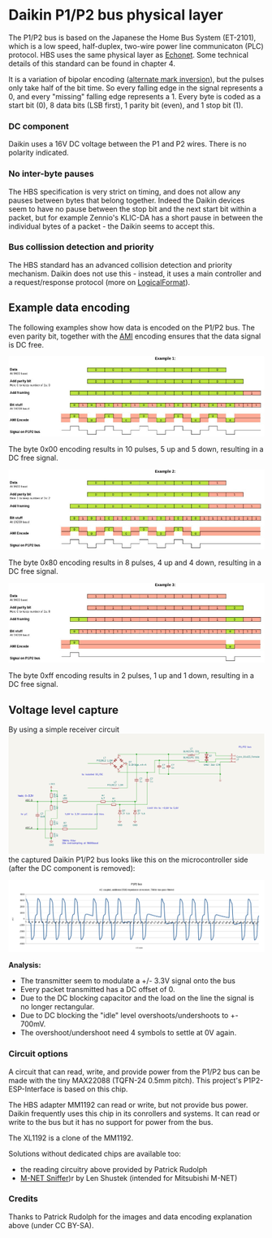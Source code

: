 # Daikin P1/P2 bus physical layer

The P1/P2 bus is based on the Japanese the Home Bus System (ET-2101), which is a low speed, half-duplex,
two-wire power line communicaton (PLC) protocol. HBS uses the same physical layer as
[Echonet](https://echonet.jp/wp/wp-content/uploads/pdf/General/Standard/Echonet/Version_2_11_en/spec_v211e_3.pdf).
Some technical details of this standard can be found in chapter 4.

It is a variation of bipolar encoding ([alternate mark inversion](https://en.wikipedia.org/wiki/Bipolar_encoding)), but the pulses only take half of the bit time. So every falling edge in the signal represents a 0, and every "missing" falling edge represents a 1. Every byte is coded as a start bit (0), 8 data bits (LSB first), 1 parity bit (even), and 1 stop bit (1).

### DC component

Daikin uses a 16V DC voltage between the P1 and P2 wires. There is no polarity indicated.

### No inter-byte pauses

The HBS specification is very strict on timing, and does not allow any pauses between bytes that belong together. Indeed the Daikin devices seem to have no pause between the stop bit and the next start bit within a packet, but for example Zennio's KLIC-DA has a short pause in between the individual bytes of a packet - the Daikin seems to accept this.

### Bus collission detection and priority

The HBS standard has an advanced collision detection and priority mechanism. Daikin does not use this - instead, it uses a main controller and a request/response protocol (more on [LogicalFormat](LogicalFormat/README.md)).

## Example data encoding

The following examples show how data is encoded on the P1/P2 bus. The even parity bit,
together with the [AMI](https://en.wikipedia.org/wiki/Bipolar_encoding) encoding ensures
that the data signal is DC free.

![Data encoding #1](data_encoding_0x00.jpg)

The byte 0x00 encoding results in 10 pulses, 5 up and 5 down, resulting in a DC free signal.

![Data encoding #2](data_encoding_0x80.jpg)

The byte 0x80 encoding results in 8 pulses, 4 up and 4 down, resulting in a DC free signal.

![Data encoding #3](data_encoding_0xff.jpg)

The byte 0xff encoding results in 2 pulses, 1 up and 1 down, resulting in a DC free signal.

## Voltage level capture

By using a simple receiver circuit ![Schematics](p1p2_rx_schematics.png) the
captured Daikin P1/P2 bus looks like this on the microcontroller side (after the DC component is removed):

![Voltage levels capture](p1p2bus_levels.png)

**Analysis:**
- The transmitter seem to modulate a +/- 3.3V signal onto the bus
- Every packet transmitted has a DC offset of 0.
- Due to the DC blocking capacitor and the load on the line the signal is no
  longer rectangular.
- Due to DC blocking the "idle" level overshoots/undershoots to +- 700mV.
- The overshoot/undershoot need 4 symbols to settle at 0V again.

### Circuit options

A circuit that can read, write, and provide power from the P1/P2 bus can be made with the tiny MAX22088 (TQFN-24 0.5mm pitch). This project's P1P2-ESP-Interface is based on this chip.

The HBS adapter MM1192 can read or write, but not provide bus power. Daikin frequently uses this chip in its conrollers and systems. It can read or write to the bus but it has no support for power from the bus.

The XL1192 is a clone of the MM1192.

Solutions without dedicated chips are available too:
- the reading circuitry above provided by Patrick Rudolph
- [M-NET Sniffer](https://github.com/LenShustek/M-NET-Sniffer))r by Len Shustek (intended for Mitsubishi M-NET) 

### Credits

Thanks to Patrick Rudolph for the images and data encoding explanation above (under CC BY-SA).
